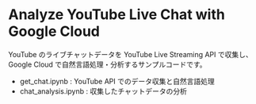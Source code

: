 # Analyze YouTube Live Chat with Google Cloud
YouTube のライブチャットデータを YouTube Live Streaming API で収集し、Google Cloud で自然言語処理・分析するサンプルコードです。
- get_chat.ipynb : YouTube API でのデータ収集と自然言語処理
- chat_analysis.ipynb : 収集したチャットデータの分析
